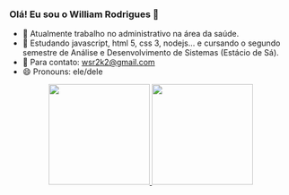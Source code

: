 ### Olá! Eu sou o William Rodrigues 👋

- 🔭 Atualmente trabalho no administrativo na área da saúde.
- 🌱 Estudando javascript, html 5, css 3, nodejs... e cursando o segundo semestre de Análise e Desenvolvimento de Sistemas (Estácio de Sá).
- 💬 Para contato: wsr2k2@gmail.com
- 😄 Pronouns: ele/dele

<div align="center">
  <a href="https://github.com/wsr2k2">
  <img height="180em" src="https://github-readme-stats.vercel.app/api?username=wsr2k2&show_icons=true&theme=dark&include_all_commits=true&count_private=true"/>
  <img height="180em" src="https://github-readme-stats.vercel.app/api/top-langs/?username=wsr2k2&layout=compact&langs_count=7&theme=dark"/>
</div>
